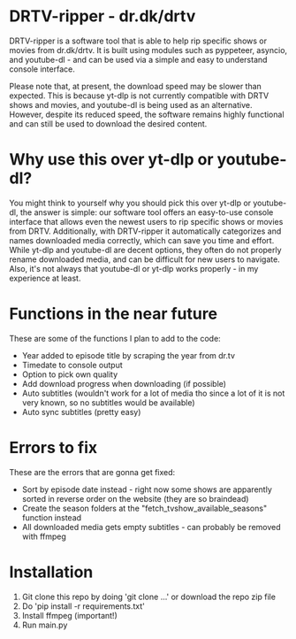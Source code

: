 # DRTV-ripper - dr.dk/drtv
DRTV-ripper is a software tool that is able to help rip specific shows or movies from dr.dk/drtv. It is built using modules such as pyppeteer, asyncio, and youtube-dl - and can be used via a simple and easy to understand console interface.

Please note that, at present, the download speed may be slower than expected. This is because yt-dlp is not currently compatible with DRTV shows and movies, and youtube-dl is being used as an alternative. However, despite its reduced speed, the software remains highly functional and can still be used to download the desired content.

# Why use this over yt-dlp or youtube-dl?
You might think to yourself why you should pick this over yt-dlp or youtube-dl, the answer is simple: our software tool offers an easy-to-use console interface that allows even the newest users to rip specific shows or movies from DRTV. Additionally, with DRTV-ripper it automatically categorizes and names downloaded media correctly, which can save you time and effort. While yt-dlp and youtube-dl are decent options, they often do not properly rename downloaded media, and can be difficult for new users to navigate.
Also, it's not always that youtube-dl or yt-dlp works properly - in my experience at least.

# Functions in the near future
These are some of the functions I plan to add to the code:

* Year added to episode title by scraping the year from dr.tv
* Timedate to console output
* Option to pick own quality
* Add download progress when downloading (if possible)
* Auto subtitles (wouldn't work for a lot of media tho since a lot of it is not very known, so no subtitles would be available)
* Auto sync subtitles (pretty easy)

# Errors to fix
These are the errors that are gonna get fixed:
* Sort by episode date instead - right now some shows are apparently sorted in reverse order on the website (they are so braindead)
* Create the season folders at the "fetch_tvshow_available_seasons" function instead
* All downloaded media gets empty subtitles - can probably be removed with ffmpeg

# Installation
1. Git clone this repo by doing 'git clone ...' or download the repo zip file
2. Do 'pip install -r requirements.txt' 
3. Install ffmpeg (important!)
4. Run main.py
